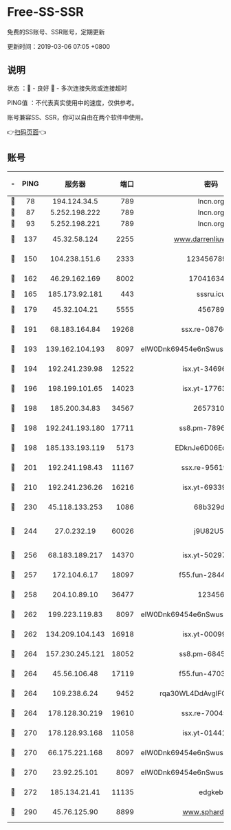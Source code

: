 # Free-SS-SSR

免费的SS账号、SSR账号，定期更新

更新时间：2019-03-06 07:05 +0800

## 说明

状态     ：🙂 - 良好 🙁 - 多次连接失败或连接超时

PING值   ：不代表真实使用中的速度，仅供参考。

账号兼容SS、SSR，你可以自由在两个软件中使用。

👉[扫码页面](https://liesauer.github.io/free-ss-ssr.github.io/)👈

## 账号

|-|PING|服务器|端口|密码|加密方式|区域|
|:----:|:----:|:-----:|-----:|:----:|:----:|:----:|
|🙂|78|194.124.34.5|789|lncn.org|rc4|JP|
|🙂|87|5.252.198.222|789|lncn.org|rc4|JP|
|🙂|93|5.252.198.221|789|lncn.org|rc4|JP|
|🙂|137|45.32.58.124|2255|www.darrenliuwei.com|aes-256-cfb|JP|
|🙂|150|104.238.151.6|2333|12345678900|aes-256-cfb|JP|
|🙂|162|46.29.162.169|8002|1704163453|aes-256-cfb|RU|
|🙂|165|185.173.92.181|443|sssru.icu|rc4-md5|RU|
|🙂|179|45.32.104.21|5555|456789|aes-256-cfb|SG|
|🙂|191|68.183.164.84|19268|ssx.re-08766670|aes-256-cfb|US|
|🙂|193|139.162.104.193|8097|eIW0Dnk69454e6nSwuspv9DmS201tQ0D|aes-256-cfb|JP|
|🙂|194|192.241.239.98|12522|isx.yt-34696326|aes-256-cfb|US|
|🙂|196|198.199.101.65|14023|isx.yt-17763934|aes-256-cfb|US|
|🙂|198|185.200.34.83|34567|26573106|aes-256-cfb|US|
|🙂|198|192.241.193.180|17711|ss8.pm-78965598|aes-256-cfb|US|
|🙂|198|185.133.193.119|5173|EDknJe6D06EoWDaw|aes-256-cfb|US|
|🙂|201|192.241.198.43|11167|ssx.re-95619566|aes-256-cfb|US|
|🙂|210|192.241.236.26|16216|isx.yt-69339044|aes-256-cfb|US|
|🙂|230|45.118.133.253|1086|68b329da|aes-256-cfb|SG|
|🙂|244|27.0.232.19|60026|j9U82U53|xchacha20-ietf-poly1305|HK|
|🙂|256|68.183.189.217|14370|isx.yt-50297901|aes-256-cfb|SG|
|🙂|257|172.104.6.17|18097|f55.fun-28441819|aes-256-cfb|US|
|🙂|258|204.10.89.10|36477|123456|aes-256-cfb|US|
|🙂|262|199.223.119.83|8097|eIW0Dnk69454e6nSwuspv9DmS201tQ0D|aes-256-cfb|US|
|🙂|262|134.209.104.143|16918|isx.yt-00099040|aes-256-cfb|SG|
|🙂|264|157.230.245.121|18052|ss8.pm-68457462|aes-256-cfb|SG|
|🙂|264|45.56.106.48|17119|f55.fun-47038034|aes-256-cfb|US|
|🙂|264|109.238.6.24|9452|rqa30WL4DdAvgIFG6Fs3znzTa|aes-256-cfb|FR|
|🙂|264|178.128.30.219|19610|ssx.re-70045890|aes-256-cfb|SG|
|🙂|270|178.128.93.168|11058|isx.yt-01441117|aes-256-cfb|SG|
|🙂|270|66.175.221.168|8097|eIW0Dnk69454e6nSwuspv9DmS201tQ0D|aes-256-cfb|US|
|🙂|270|23.92.25.101|8097|eIW0Dnk69454e6nSwuspv9DmS201tQ0D|aes-256-cfb|US|
|🙂|272|185.134.21.41|11135|edgkeb|aes-256-cfb|GB|
|🙂|290|45.76.125.90|8899|www.sphard.com|aes-256-cfb|JP|
